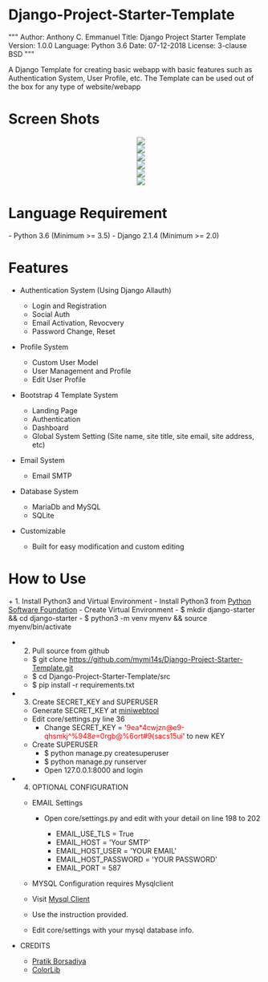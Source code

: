# Django-Project-Starter-Template
"""
Author: Anthony C. Emmanuel
Title: Django Project Starter Template
Version: 1.0.0
Language: Python 3.6
Date: 07-12-2018
License: 3-clause BSD
"""

A Django Template for creating basic webapp with basic features such as Authentication System, User Profile, etc.
The Template can be used out of the box for any type of website/webapp
<h1> Screen Shots </h1>
<font align="center">
<ul>
  <img src="https://raw.githubusercontent.com/mymi14s/mymi14s.github.io/master/index.png" alt=""/>
  <br><img src="https://raw.githubusercontent.com/mymi14s/mymi14s.github.io/master/Login_without_social_button.png"/>
  <br><img src="https://raw.githubusercontent.com/mymi14s/mymi14s.github.io/master/login_with_social_button.png"/>
  <br><img src="https://raw.githubusercontent.com/mymi14s/mymi14s.github.io/master/Signup.png"/>
  <br><img src="https://raw.githubusercontent.com/mymi14s/mymi14s.github.io/master/home.png"/>
  <br><img src="https://raw.githubusercontent.com/mymi14s/mymi14s.github.io/master/profile.png"/>
  <br><img src="https://raw.githubusercontent.com/mymi14s/mymi14s.github.io/master/admin.png"/>
</ul>
</font>

<h1>Language Requirement</h1>
  - Python 3.6 (Minimum >= 3.5)
  - Django 2.1.4 (Minimum >= 2.0)

<h1>Features</h1>

+ Authentication System (Using Django Allauth)
  - Login and Registration
  - Social Auth
  - Email Activation, Revocvery
  - Password Change, Reset

+ Profile System
  - Custom User Model
  - User Management and Profile
  - Edit User Profile

+ Bootstrap 4 Template System
  - Landing Page
  - Authentication
  - Dashboard
  - Global System Setting (Site name, site title, site email, site address, etc)

+ Email System
  - Email SMTP

+ Database System
  - MariaDb and MySQL
  - SQLite

+ Customizable
  - Built for easy modification and custom editing

<h1>How to Use</h1>
+ 1. Install Python3 and Virtual Environment
  - Install Python3 from <a href="https://www.python.org">Python Software Foundation</a>
  - Create Virtual Environment
    - $ mkdir django-starter && cd django-starter
    - $ python3 -m venv myenv && source myenv/bin/activate

+ 2. Pull source from github
  - $ git clone https://github.com/mymi14s/Django-Project-Starter-Template.git
  - $ cd Django-Project-Starter-Template/src
  - $ pip install -r requirements.txt

+ 3. Create SECRET_KEY and SUPERUSER
  - Generate SECRET_KEY at <a href="https://www.miniwebtool.com/django-secret-key-generator/">miniwebtool</a>
  - Edit core/settings.py line 36
    - Change SECRET_KEY = '<font color="red">9ea*4cwjzn@e9-qhsmkj^%94$8e$=0rgb@%6ort#9(sacs15ui</font>' to new KEY
  - Create SUPERUSER
    - $ python manage.py createsuperuser
    - $ python manage.py runserver
    - Open 127.0.0.1:8000 and login

+ 4. OPTIONAL CONFIGURATION
  - EMAIL Settings
    - Open core/settings.py and edit with your detail on line 198 to 202

      - EMAIL_USE_TLS = True
      - EMAIL_HOST = 'Your SMTP'
      - EMAIL_HOST_USER = 'YOUR EMAIL'
      - EMAIL_HOST_PASSWORD = 'YOUR PASSWORD'
      - EMAIL_PORT = 587

  - MYSQL Configuration requires Mysqlclient
  - Visit <a href="https://pypi.org/project/mysqlclient/">Mysql Client</a>
  - Use the instruction provided.
  - Edit core/settings with your mysql database info.

+ CREDITS
  - <a href="https://github.com/pratikborsadiya/vali-admin">Pratik Borsadiya<a/>
  - <a href="https://colorlib.com/demo?theme=creative-agency">ColorLib</a>
